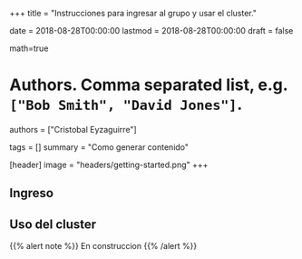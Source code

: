 +++
title = "Instrucciones para ingresar al grupo y usar el cluster."

date = 2018-08-28T00:00:00
lastmod = 2018-08-28T00:00:00
draft = false

math=true


# Authors. Comma separated list, e.g. `["Bob Smith", "David Jones"]`.
authors = ["Cristobal Eyzaguirre"]

tags = []
summary = "Como generar contenido"

[header]
image = "headers/getting-started.png"
+++

## Ingreso



## Uso del cluster


{{% alert note %}}
En construccion
{{% /alert %}}
